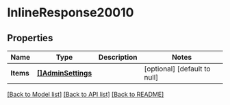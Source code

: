 # InlineResponse20010

## Properties
Name | Type | Description | Notes
------------ | ------------- | ------------- | -------------
**Items** | [**[]AdminSettings**](AdminSettings.md) |  | [optional] [default to null]

[[Back to Model list]](../README.md#documentation-for-models) [[Back to API list]](../README.md#documentation-for-api-endpoints) [[Back to README]](../README.md)

